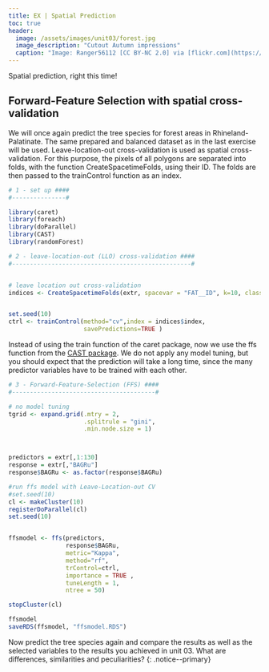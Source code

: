 ```yaml
---
title: EX | Spatial Prediction
toc: true
header:
  image: /assets/images/unit03/forest.jpg
  image_description: "Cutout Autumn impressions"
  caption: "Image: Ranger56112 [CC BY-NC 2.0] via [flickr.com](https://www.flickr.com/photos/ranger56112/21714329483/)"
---
```


Spatial prediction, right this time!

## Forward-Feature Selection with spatial cross-validation

We will once again predict the tree species for forest areas in Rhineland-Palatinate. The same prepared and balanced dataset as in the last exercise will be used. Leave-location-out cross-validation is used as spatial cross-validation. For this purpose, the pixels of all polygons are separated into folds, with the function CreateSpacetimeFolds, using their ID. The folds are then passed to the trainControl function as an index.

```r
# 1 - set up ####
#---------------#

library(caret)
library(foreach)
library(doParallel)
library(CAST)
library(randomForest)

# 2 - leave-location-out (LLO) cross-validation ####
#--------------------------------------------------#


# leave location out cross-validation
indices <- CreateSpacetimeFolds(extr, spacevar = "FAT__ID", k=10, class = "BAGRu")


set.seed(10)
ctrl <- trainControl(method="cv",index = indices$index,
                     savePredictions=TRUE )


```

Instead of using the train function of the caret package, now we use the ffs function from the [CAST package](https://cran.r-project.org/web/packages/CAST/index.html). We do not apply any model tuning, but you should expect that the prediction will take a long time, since the many predictor variables have to be trained with each other. 

```r
# 3 - Forward-Feature-Selection (FFS) ####
#----------------------------------------#

# no model tuning
tgrid <- expand.grid(.mtry = 2,
                     .splitrule = "gini",
                     .min.node.size = 1)



predictors = extr[,1:130]
response = extr[,"BAGRu"]
response$BAGRu <- as.factor(response$BAGRu)

#run ffs model with Leave-Location-out CV
#set.seed(10)
cl <- makeCluster(10)
registerDoParallel(cl)
set.seed(10)


ffsmodel <- ffs(predictors,
                response$BAGRu, 
                metric="Kappa", 
                method="rf",
                trControl=ctrl, 
                importance = TRUE ,
                tuneLength = 1, 
                ntree = 50)

stopCluster(cl)

ffsmodel
saveRDS(ffsmodel, "ffsmodel.RDS")


```
Now predict the tree species again and compare the results as well as the selected variables to the results you achieved in unit 03. What are differences, similarities and peculiarities? 
{: .notice--primary}